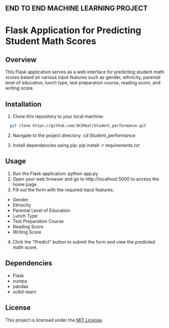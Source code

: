 ## END TO END MACHINE LEARNING PROJECT 

# Flask Application for Predicting Student Math Scores

## Overview
This Flask application serves as a web interface for predicting student math scores based on various input features such as gender, ethnicity, parental level of education, lunch type, test preparation course, reading score, and writing score.

## Installation
1. Clone this repository to your local machine:
```bash
  git clone https://github.com/JK1Real/Student_performance.git
```
2. Navigate to the project directory:
cd Student_performance

3. Install dependencies using pip:
pip install -r requirements.txt

## Usage
1. Run the Flask application:
  python app.py
2. Open your web browser and go to http://localhost:5000 to access the home page.
3. Fill out the form with the required input features:
- Gender
- Ethnicity
- Parental Level of Education
- Lunch Type
- Test Preparation Course
- Reading Score
- Writing Score
4. Click the "Predict" button to submit the form and view the predicted math score.

## Dependencies
- Flask
- numpy
- pandas
- scikit-learn


## License
This project is licensed under the [MIT License](LICENSE).

